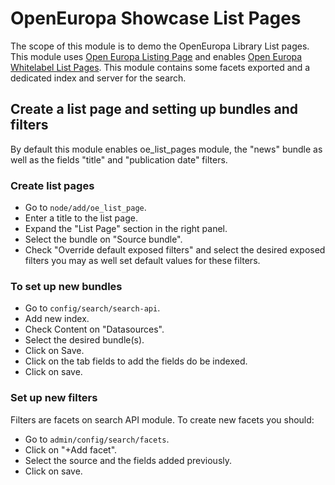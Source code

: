 # OpenEuropa Showcase List Pages

The scope of this module is to demo the OpenEuropa Library List pages.
This module uses [Open Europa Listing Page](https://github.com/openeuropa/oe_list_pages) and enables [Open Europa Whitelabel List Pages](https://github.com/openeuropa/oe_whitelabel). This module contains some facets exported and a dedicated index
and server for the search.

## Create a list page and setting up bundles and filters
By default this module enables oe_list_pages module, the "news" bundle as well as the fields "title" and "publication date" filters.

### Create list pages
* Go to `node/add/oe_list_page`.
* Enter a title to the list page.
* Expand the "List Page" section in the right panel.
* Select the bundle on "Source bundle".
* Check "Override default exposed filters" and select the desired exposed filters you may as well set default values for these filters.

### To set up new bundles

* Go to `config/search/search-api`.
* Add new index.
* Check Content on "Datasources".
* Select the desired bundle(s).
* Click on Save.
* Click on the tab fields to add the fields do be indexed.
* Click on save.

### Set up new filters
Filters are facets on search API module. To create new facets you should:
* Go to `admin/config/search/facets`.
* Click on "+Add facet".
* Select the source and the fields added previously.
* Click on save.
